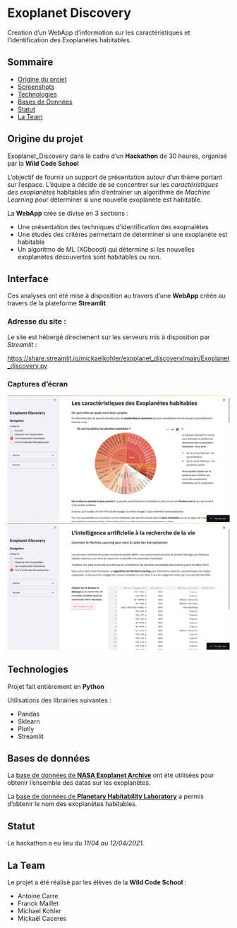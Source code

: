 # Exoplanet Discovery
Creation d’un WebApp d’information sur les caractéristiques et l’identification des Exoplanètes habitables.

## Sommaire

* [Origine du projet](#origine-du-projet)
* [Screenshots](#interface)
* [Technologies](#technologies)
* [Bases de Données](#bases-de-données)
* [Statut](#statut)
* [La Team](#la-team)

## Origine du projet

Exoplanet_Discovery dans le cadre d’un **Hackathon** de 30 heures, organisé par la __Wild Code School__

L’objectif de fournir un support de présentation autour d’un thème portant sur l’espace. L’équipe a décide de se concentrer sur les *caractéristiques des exoplanètes* habitables afin d’entrainer un algorithme de *Machine Learning* pour déterminer si une nouvelle exoplanète est habitable.

La **WebApp** crée se divise en 3 sections : 
- Une présentation des techniques d’identification  des exopnalètes
- Une études des critères permettant de déterminer si une exoplanète est habitable
- Un algoritmo de ML (XGboost) qui détermine si les nouvelles exoplanètes découvertes sont habitables ou non.

## Interface

Ces analyses ont été mise à disposition au travers d’une __WebApp__ créée au travers de la plateforme __Streamlit__.

### Adresse du site :

Le site est hébergé directement sur les serveurs mis à disposition par *Streamlit* :

https://share.streamlit.io/mickaelkohler/exoplanet_discovery/main/Exoplanet_discovery.py

### Captures d’écran

![screenshot1](./Ressources/screenshot1.png)
![screenshot2](./Ressources/screenshot2.png)

## Technologies 

Projet fait entièrement en **Python**

Utilisations des librairies suivantes : 
 - Pandas
 - Sklearn
 - Plotly
 - Streamlit

## Bases de données 

La [base de données de **NASA Exoplanet Archive**](https://exoplanetarchive.ipac.caltech.edu/cgi-bin/TblView/nph-tblView?app=ExoTbls&config=PS) ont été utilisées pour obtenir l’ensemble des datas sur les exoplanètes.

La [base de données de **Planetary Habitability Laboratory**](http://phl.upr.edu/projects/habitable-exoplanets-catalog/data/database) a permis d’obtenir le nom des exoplanètes habitables. 

## Statut

Le hackathon a eu lieu du *11/04 au 12/04/2021*.

## La Team

Le projet a été réalisé par les élèves de la **Wild Code School** : 
- Antoine Carre
- Franck Maillet
- Michael Kohler
- Mickaël Caceres
